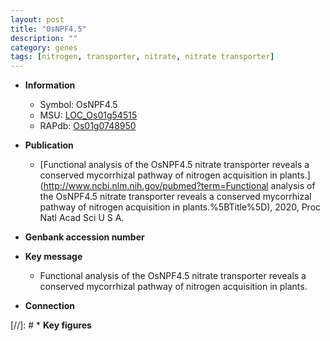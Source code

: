 ```yaml
---
layout: post
title: "OsNPF4.5"
description: ""
category: genes
tags: [nitrogen, transporter, nitrate, nitrate transporter]
---
```


* **Information**  
    + Symbol: OsNPF4.5  
    + MSU: [LOC_Os01g54515](http://rice.uga.edu/cgi-bin/ORF_infopage.cgi?orf=LOC_Os01g54515)  
    + RAPdb: [Os01g0748950](http://rapdb.dna.affrc.go.jp/viewer/gbrowse_details/irgsp1?name=Os01g0748950)  

* **Publication**  
    + [Functional analysis of the OsNPF4.5 nitrate transporter reveals a conserved mycorrhizal pathway of nitrogen acquisition in plants.](http://www.ncbi.nlm.nih.gov/pubmed?term=Functional analysis of the OsNPF4.5 nitrate transporter reveals a conserved mycorrhizal pathway of nitrogen acquisition in plants.%5BTitle%5D), 2020, Proc Natl Acad Sci U S A.

* **Genbank accession number**  

* **Key message**  
    + Functional analysis of the OsNPF4.5 nitrate transporter reveals a conserved mycorrhizal pathway of nitrogen acquisition in plants.

* **Connection**  

[//]: # * **Key figures**  


